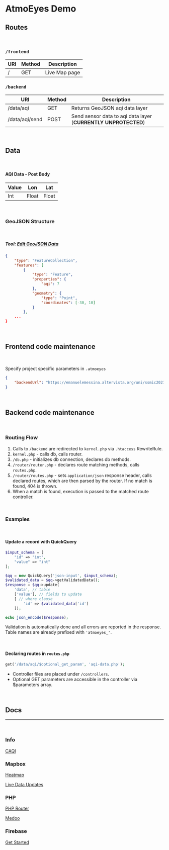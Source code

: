 # AtmoEyes Demo

## Routes

<br>

### `/frontend`
| URI | Method | Description |
| --- | --- | --- |
| / | GET | Live Map page |

### `/backend`
| URI | Method | Description |
| --- | --- | --- |
| /data/aqi | GET | Returns GeoJSON aqi data layer
| /data/aqi/send | POST | Send sensor data to aqi data layer (**CURRENTLY UNPROTECTED**)

<br>

## Data

<br>

#### AQI Data - Post Body

| Value | Lon | Lat |
|--|--|--|
| Int | Float | Float |


<br>


### GeoJSON Structure

<br>

##### Tool: [Edit GeoJSON Data](https://geojson.io/#map=15/38.1004/13.3392)

```json
{
    "type": "FeatureCollection",
    "features": [
        {
            "type": "Feature",
            "properties": {
                "aqi": 7
            },
            "geometry": {
                "type": "Point",
                "coordinates": [-30, 10]
            }
        }, 
    ...
}
```
<br>

## Frontend code maintenance

<br>

Specify project specific parameters in `.atmoeyes`
```json
{
    "backendUrl": "https://emanuelemessina.altervista.org/uni/ssmic2021/atmoeyes/backend"
}
```

<br> 

## Backend code maintenance

<br> 

### Routing Flow

1. Calls to `/backend` are redirected to `kernel.php` via `.htaccess` RewriteRule.
2. `kernel.php` - calls db, calls router.
3. `/db.php` - initializes db connection, declares db methods.
3. `/router/router.php` - declares route matching methods, calls `routes.php`.
4. `/router/routes.php` - sets `application/json` response header, calls declared routes, which are then parsed by the router. If no match is found, 404 is thrown.
5. When a match is found, execution is passed to the matched route controller.


<br>

### Examples

<br>

#### Update a record with QuickQuery
```php
$input_schema = [
    "id" => "int",
    "value" => "int"
];

$qq = new QuickQuery('json-input', $input_schema);
$validated_data = $qq->getValidatedData();
$response = $qq->update(
    'data', // table
    ['value'], // fields to update
    [ // where clause
        'id' => $validated_data['id'] 
    ]);

echo json_encode($response);
```
Validation is automatically done and all errors are reported in the response. <br>
Table names are already prefixed with `'atmoeyes_'`.

<br>

#### Declaring routes in `routes.php`
```php 
get('/data/aqi/$optional_get_param', 'aqi-data.php'); 
```
- Controller files are placed under `/controllers`.
- Optional GET parameters are accessible in the controller via $parameters array.

<br>

## Docs
---
<br>

### Info
[CAQI](https://airly.org/en/air-quality-index-caqi-and-aqi-methods-of-calculation/)

### Mapbox

[Heatmap](https://docs.mapbox.com/mapbox-gl-js/example/heatmap-layer/)

[Live Data Updates](https://docs.mapbox.com/mapbox-gl-js/example/live-geojson/)

### PHP

[PHP Router](https://phprouter.com/)

[Medoo](https://medoo.in/api/new)

### Firebase

[Get Started](https://firebase.google.com/docs/hosting/quickstart)